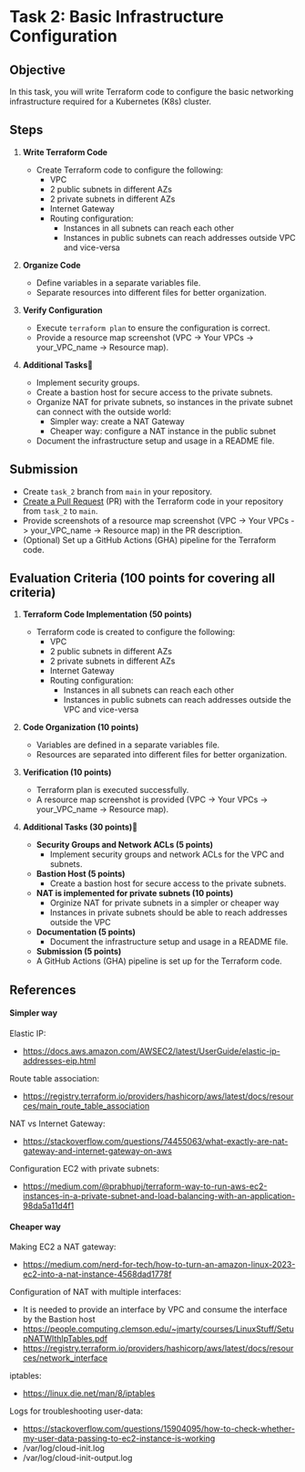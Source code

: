 # Task 2: Basic Infrastructure Configuration

## Objective

In this task, you will write Terraform code to configure the basic networking infrastructure required for a Kubernetes (K8s) cluster.

## Steps

1. **Write Terraform Code**

    - Create Terraform code to configure the following:
        - VPC
        - 2 public subnets in different AZs
        - 2 private subnets in different AZs
        - Internet Gateway
        - Routing configuration:
            - Instances in all subnets can reach each other
            - Instances in public subnets can reach addresses outside VPC and vice-versa

2. **Organize Code**

    - Define variables in a separate variables file.
    - Separate resources into different files for better organization.

3. **Verify Configuration**

    - Execute `terraform plan` to ensure the configuration is correct.
    - Provide a resource map screenshot (VPC -> Your VPCs -> your_VPC_name -> Resource map).

4. **Additional Tasks💫**
    - Implement security groups.
    - Create a bastion host for secure access to the private subnets.
    - Organize NAT for private subnets, so instances in the private subnet can connect with the outside world:
        - Simpler way: create a NAT Gateway
        - Cheaper way: configure a NAT instance in the public subnet
    - Document the infrastructure setup and usage in a README file.

## Submission

- Create `task_2` branch from `main` in your repository.
- [Create a Pull Request](https://docs.github.com/en/pull-requests/collaborating-with-pull-requests/proposing-changes-to-your-work-with-pull-requests/creating-a-pull-request) (PR) with the Terraform code in your repository from `task_2` to `main`.
- Provide screenshots of a resource map screenshot (VPC -> Your VPCs -> your_VPC_name -> Resource map) in the PR description.
- (Optional) Set up a GitHub Actions (GHA) pipeline for the Terraform code.

## Evaluation Criteria (100 points for covering all criteria)

1. **Terraform Code Implementation (50 points)**

    - Terraform code is created to configure the following:
        - VPC
        - 2 public subnets in different AZs
        - 2 private subnets in different AZs
        - Internet Gateway
        - Routing configuration:
            - Instances in all subnets can reach each other
            - Instances in public subnets can reach addresses outside the VPC and vice-versa

2. **Code Organization (10 points)**

    - Variables are defined in a separate variables file.
    - Resources are separated into different files for better organization.

3. **Verification (10 points)**

    - Terraform plan is executed successfully.
    - A resource map screenshot is provided (VPC -> Your VPCs -> your_VPC_name -> Resource map).

4. **Additional Tasks (30 points)💫**
    - **Security Groups and Network ACLs (5 points)**
        - Implement security groups and network ACLs for the VPC and subnets.
    - **Bastion Host (5 points)**
        - Create a bastion host for secure access to the private subnets.
    - **NAT is implemented for private subnets (10 points)**
        - Orginize NAT for private subnets in a simpler or cheaper way
        - Instances in private subnets should be able to reach addresses outside the VPC
    - **Documentation (5 points)**
        - Document the infrastructure setup and usage in a README file.
    - **Submission (5 points)**
    - A GitHub Actions (GHA) pipeline is set up for the Terraform code.

## References

#### Simpler way

Elastic IP:

- https://docs.aws.amazon.com/AWSEC2/latest/UserGuide/elastic-ip-addresses-eip.html

Route table association:

- https://registry.terraform.io/providers/hashicorp/aws/latest/docs/resources/main_route_table_association

NAT vs Internet Gateway:

- https://stackoverflow.com/questions/74455063/what-exactly-are-nat-gateway-and-internet-gateway-on-aws

Configuration EC2 with private subnets:

- https://medium.com/@prabhupj/terraform-way-to-run-aws-ec2-instances-in-a-private-subnet-and-load-balancing-with-an-application-98da5a11d4f1

#### Cheaper way

Making EC2 a NAT gateway:

- https://medium.com/nerd-for-tech/how-to-turn-an-amazon-linux-2023-ec2-into-a-nat-instance-4568dad1778f

Configuration of NAT with multiple interfaces:

- It is needed to provide an interface by VPC and consume the interface by the Bastion host
- https://people.computing.clemson.edu/~jmarty/courses/LinuxStuff/SetupNATWIthIpTables.pdf
- https://registry.terraform.io/providers/hashicorp/aws/latest/docs/resources/network_interface

iptables:

- https://linux.die.net/man/8/iptables

Logs for troubleshooting user-data:

- https://stackoverflow.com/questions/15904095/how-to-check-whether-my-user-data-passing-to-ec2-instance-is-working
- /var/log/cloud-init.log
- /var/log/cloud-init-output.log